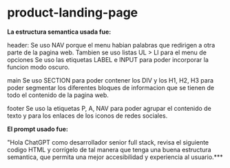 # product-landing-page
**La estructura semantica usada fue:**

header: 
    Se uso NAV porque el menu habian palabras que redirigen a otra parte de la pagina web.
    Tambien se uso listas UL > LI para el menu de opciones
    Se uso las etiquetas LABEL e INPUT para poder incorporar la funcion modo oscuro.

main
    Se uso SECTION para poder contener los DIV y los H1, H2, H3 para poder segmentar los diferentes bloques de informacion que se tienen de todo el contenido de la pagina web.

footer
    Se uso la etiquetas P, A, NAV para poder agrupar el contenido de texto y para los enlaces de los iconos de redes sociales.

**El prompt usado fue:**

 "Hola ChatGPT como desarrollador senior full stack, revisa el siguiente codigo HTML y corrígelo de tal manera que tenga una buena estructura semantica, que permita una mejor accesibilidad y experiencia al usuario.***

